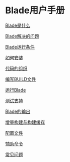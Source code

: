 Blade用户手册
============

[Blade是什么](what_is_blade.md)

[Blade解决的问题](features.md)

[Blade运行条件](prerequisites.md)

[如何安装](install.md)

[代码的组织](workspace.md)

[编写BUILD文件](build_file.md)

[运行Blade](command_line.md)

[测试支持](run_tests.md)

[Blade的输出](output_files.md)

[增量构建与构建缓存](build_cache.md)

[配置文件](config_files.md)

[辅助命令](aux.md)

[常见问题](FAQ.md)
